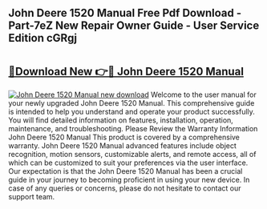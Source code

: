 ## John Deere 1520 Manual Free Pdf Download - Part-7eZ New Repair Owner Guide - User Service Edition cGRgj

# <h2><a href="http://bc95992.oget.top/?id=John+Deere+1520+Manual">🔗Download New 👉🔴 John Deere 1520 Manual</a></h2>

[![John Deere 1520 Manual new download](https://i.imgur.com/5g1atiW.png)](http://bc95992.oget.top/?id=John+Deere+1520+Manual)
Welcome to the user manual for your newly upgraded John Deere 1520 Manual. This comprehensive guide is intended to help you understand and operate your product successfully. You will find detailed information on features, installation, operation, maintenance, and troubleshooting. Please Review the Warranty Information John Deere 1520 Manual This product is covered by a comprehensive warranty. John Deere 1520 Manual advanced features include object recognition, motion sensors, customizable alerts, and remote access, all of which can be customized to suit your preferences via the user interface. Our expectation is that the John Deere 1520 Manual has been a crucial guide in your journey to becoming proficient in using your new device. In case of any queries or concerns, please do not hesitate to contact our support team.
